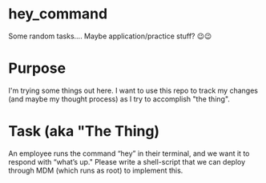 # hey_command
Some random tasks.... Maybe application/practice stuff? :wink::wink:

# Purpose
I'm trying some things out here. I want to use this repo to track my changes (and maybe my thought process) as I try to accomplish "the thing".

# Task (aka "The Thing)

An employee runs the command “hey” in their terminal, and we want it to respond with “what’s up." Please write a shell-script that we can deploy through MDM (which runs as root) to implement this.
